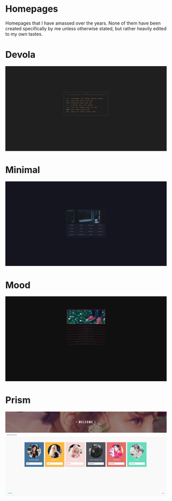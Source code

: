 # Homepages
Homepages that I have amassed over the years. None of them have been created specifically by me unless otherwise stated, but rather heavily edited to my own tastes.

# Devola
![preview_devola.png](https://raw.githubusercontent.com/Ddeokbokki/Homepages/master/Devola/preview_devola.png)

# Minimal
![preview_minimal.png](https://raw.githubusercontent.com/Ddeokbokki/Homepages/master/Minimal/preview_minimal.png)

# Mood
![preview_mood.png](https://raw.githubusercontent.com/Ddeokbokki/Homepages/master/Mood/preview_mood.png)

# Prism
![preview_prism.png](https://raw.githubusercontent.com/Ddeokbokki/Homepages/master/Prism/preview_prism.png)
